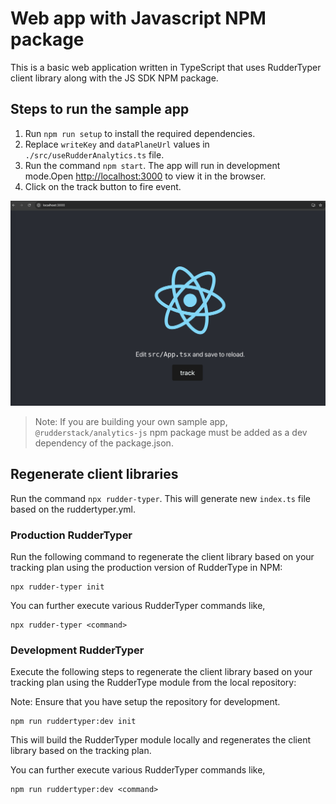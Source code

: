 # Web app with Javascript NPM package

This is a basic web application written in TypeScript that uses RudderTyper client library along with the JS SDK NPM package.

## Steps to run the sample app

1. Run `npm run setup` to install the required dependencies.
2. Replace `writeKey` and `dataPlaneUrl` values in `./src/useRudderAnalytics.ts` file.
3. Run the command `npm start`. The app will run in development mode.Open [http://localhost:3000](http://localhost:3000) to view it in the browser.
4. Click on the track button to fire event.

![Alt text](app.png?raw=true 'Sample Site')

> Note: If you are building your own sample app, `@rudderstack/analytics-js` npm package must be added as a dev dependency of the package.json.

## Regenerate client libraries

Run the command `npx rudder-typer`. This will generate new `index.ts` file based on the ruddertyper.yml.

### Production RudderTyper

Run the following command to regenerate the client library based on your tracking plan using the production version of RudderType in NPM:

```
npx rudder-typer init
```

You can further execute various RudderTyper commands like,

```
npx rudder-typer <command>
```

### Development RudderTyper

Execute the following steps to regenerate the client library based on your tracking plan using the RudderType module from the local repository:

Note: Ensure that you have setup the repository for development.

```
npm run ruddertyper:dev init
```

This will build the RudderTyper module locally and regenerates the client library based on the tracking plan.

You can further execute various RudderTyper commands like,

```
npm run ruddertyper:dev <command>
```
